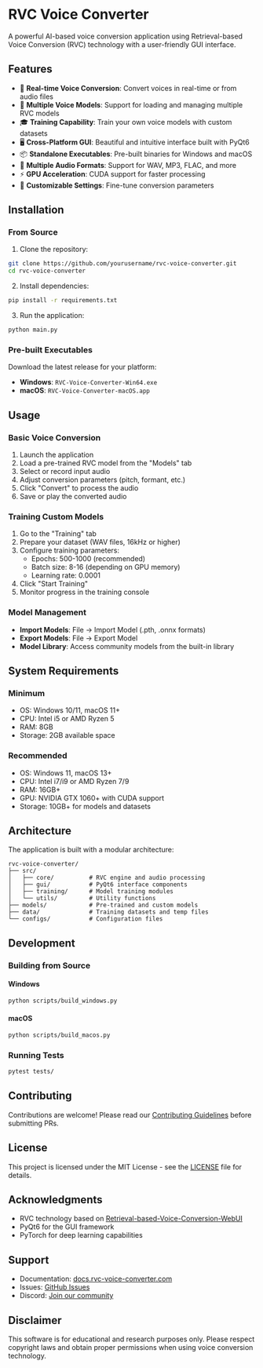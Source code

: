 # RVC Voice Converter

A powerful AI-based voice conversion application using Retrieval-based Voice Conversion (RVC) technology with a user-friendly GUI interface.

## Features

- 🎤 **Real-time Voice Conversion**: Convert voices in real-time or from audio files
- 🎯 **Multiple Voice Models**: Support for loading and managing multiple RVC models
- 🎓 **Training Capability**: Train your own voice models with custom datasets
- 🖥️ **Cross-Platform GUI**: Beautiful and intuitive interface built with PyQt6
- 📦 **Standalone Executables**: Pre-built binaries for Windows and macOS
- 🎵 **Multiple Audio Formats**: Support for WAV, MP3, FLAC, and more
- ⚡ **GPU Acceleration**: CUDA support for faster processing
- 🔧 **Customizable Settings**: Fine-tune conversion parameters

## Installation

### From Source

1. Clone the repository:
```bash
git clone https://github.com/yourusername/rvc-voice-converter.git
cd rvc-voice-converter
```

2. Install dependencies:
```bash
pip install -r requirements.txt
```

3. Run the application:
```bash
python main.py
```

### Pre-built Executables

Download the latest release for your platform:
- **Windows**: `RVC-Voice-Converter-Win64.exe`
- **macOS**: `RVC-Voice-Converter-macOS.app`

## Usage

### Basic Voice Conversion

1. Launch the application
2. Load a pre-trained RVC model from the "Models" tab
3. Select or record input audio
4. Adjust conversion parameters (pitch, formant, etc.)
5. Click "Convert" to process the audio
6. Save or play the converted audio

### Training Custom Models

1. Go to the "Training" tab
2. Prepare your dataset (WAV files, 16kHz or higher)
3. Configure training parameters:
   - Epochs: 500-1000 (recommended)
   - Batch size: 8-16 (depending on GPU memory)
   - Learning rate: 0.0001
4. Click "Start Training"
5. Monitor progress in the training console

### Model Management

- **Import Models**: File → Import Model (.pth, .onnx formats)
- **Export Models**: File → Export Model
- **Model Library**: Access community models from the built-in library

## System Requirements

### Minimum
- OS: Windows 10/11, macOS 11+
- CPU: Intel i5 or AMD Ryzen 5
- RAM: 8GB
- Storage: 2GB available space

### Recommended
- OS: Windows 11, macOS 13+
- CPU: Intel i7/i9 or AMD Ryzen 7/9
- RAM: 16GB+
- GPU: NVIDIA GTX 1060+ with CUDA support
- Storage: 10GB+ for models and datasets

## Architecture

The application is built with a modular architecture:

```
rvc-voice-converter/
├── src/
│   ├── core/          # RVC engine and audio processing
│   ├── gui/           # PyQt6 interface components
│   ├── training/      # Model training modules
│   └── utils/         # Utility functions
├── models/            # Pre-trained and custom models
├── data/              # Training datasets and temp files
└── configs/           # Configuration files
```

## Development

### Building from Source

#### Windows
```bash
python scripts/build_windows.py
```

#### macOS
```bash
python scripts/build_macos.py
```

### Running Tests
```bash
pytest tests/
```

## Contributing

Contributions are welcome! Please read our [Contributing Guidelines](CONTRIBUTING.md) before submitting PRs.

## License

This project is licensed under the MIT License - see the [LICENSE](LICENSE) file for details.

## Acknowledgments

- RVC technology based on [Retrieval-based-Voice-Conversion-WebUI](https://github.com/RVC-Project/Retrieval-based-Voice-Conversion-WebUI)
- PyQt6 for the GUI framework
- PyTorch for deep learning capabilities

## Support

- Documentation: [docs.rvc-voice-converter.com](https://docs.rvc-voice-converter.com)
- Issues: [GitHub Issues](https://github.com/yourusername/rvc-voice-converter/issues)
- Discord: [Join our community](https://discord.gg/rvc-voice)

## Disclaimer

This software is for educational and research purposes only. Please respect copyright laws and obtain proper permissions when using voice conversion technology.